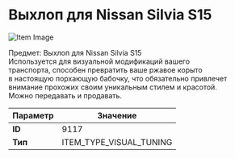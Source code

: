# Выхлоп для Nissan Silvia S15

![Item Image](../img/9117.webp?raw=true)

Предмет: Выхлоп для Nissan Silvia S15<br>Используется для визуальной модификаций вашего<br>транспорта, способен превратить ваше ржавое корыто<br>в настоящую порхающую бабочку, что обязательно привлечет<br>внимание прохожих своим уникальным стилем и красотой.<br>Можно передавать и продавать.


| Параметр | Значение |
|----------|----------|
| **ID** | 9117 |
| **Тип** | ITEM_TYPE_VISUAL_TUNING |

